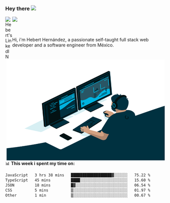 ### Hey there <img src="https://media.giphy.com/media/hvRJCLFzcasrR4ia7z/giphy.gif" width="25px">
<a href="https://www.linkedin.com/in/evertcode/" target="_blank">
  <img align="left" alt="Hebert's LinkedIN" width="22px" src="https://raw.githubusercontent.com/peterthehan/peterthehan/master/assets/linkedin.svg" />
</a>

![](https://visitor-badge.glitch.me/badge?page_id=evertcode.evertcode)

<br />

Hi, i'm Hebert Hernández, a passionate self-taught full stack web developer and a software engineer from México.

<img align="right" alt="GIF" src="https://github.com/evertcode/evertcode/blob/master/code.gif?raw=true" width="500" height="320" />

📊 **This week i spent my time on:**

<!--START_SECTION:waka-->

```text
JavaScript   3 hrs 38 mins   ██████████████████▓░░░░░░   75.22 %
TypeScript   45 mins         ████░░░░░░░░░░░░░░░░░░░░░   15.60 %
JSON         18 mins         █▓░░░░░░░░░░░░░░░░░░░░░░░   06.54 %
CSS          5 mins          ▒░░░░░░░░░░░░░░░░░░░░░░░░   01.97 %
Other        1 min           ▒░░░░░░░░░░░░░░░░░░░░░░░░   00.67 %
```

<!--END_SECTION:waka-->
